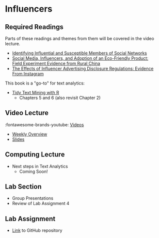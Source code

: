 # Influencers

## Required Readings

Parts of these readings and themes from them will be covered in the video lecture.

* [Identifying Influential and Susceptible Members of Social Networks][aral]
* [Social Media, Influencers, and Adoption of an Eco-Friendly Product: Field Experiment Evidence from Rural China][zhang]
* [The Effects of Influencer Advertising Disclosure Regulations: Evidence From Instagram][ershov]

This book is a "go-to" for text analytics:

* [Tidy Text Mining with R][tidytext]
    * Chapters 5 and 6 (also revisit Chapter 2)

## Video Lecture

:fontawesome-brands-youtube: [Videos](https://www.youtube.com/watch?v=BPdQBgBasec&list=PL9QkA7C7GRGVaTgiENznV_iVsB8_n9sVo)

* [Weekly Overview][week-overview]
* [Slides][lecture-slides-05]


## Computing Lecture

* Next steps in Text Analytics
    * Coming Soon!

## Lab Section

* Group Presentations
* Review of Lab Assignment 4

## Lab Assignment

* [Link][lab-05] to GitHub repository 
<!-- * [Partial Solutions][lab-05-s] -->

[aral]: https://static1.squarespace.com/static/5e680023bf798b61525c7831/t/5ed0fc2daa179d0d0a3bf5ed/1590754350409/identifying-influential-and-susceptible-members-of-social-networks.pdf
[zhang]: https://journals.sagepub.com/doi/pdf/10.1177/0022242920985784
[ershov]: https://www.dropbox.com/s/c6qn4us6gugwqqi/Influencers_ACM_EC_Website.pdf?dl=0
[tidytext]: https://www.tidytextmining.com/

[lab-05]: https://github.com/tisem-digital-marketing/smwa-lab-05
[lab-05-s]: ../assets/labs/lab-05_solution.pdf
[lecture-slides-05]: ../assets/lectures/week-05/week-05-slides.pdf
[week-overview]: ../assets/lectures/week-05/week-05-overview.pdf
